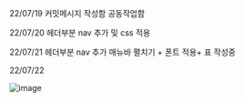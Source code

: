 22/07/19
커밋메시지 작성함
공동작업함

22/07/20
헤더부분 nav 추가 및 css 적용 

22/07/21
헤더부분 nav 추가 매뉴바 펼치기 + 폰트 적용+  표 작성중

22/07/22

![image](https://user-images.githubusercontent.com/103310364/180374636-eb497f5a-d5e1-4950-9dbf-18ec6abe0ec4.png)
